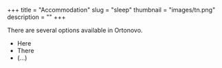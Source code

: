 +++
title = "Accommodation"
slug = "sleep"
thumbnail = "images/tn.png"
description = ""
+++

There are several options available in Ortonovo.

* Here
* There
* (...)